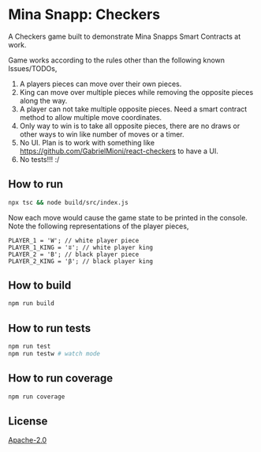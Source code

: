 # Mina Snapp: Checkers

A Checkers game built to demonstrate Mina Snapps Smart Contracts at work.

Game works according to the rules other than the following known Issues/TODOs,

1. A players pieces can move over their own pieces.
2. King can move over multiple pieces while removing the opposite pieces along the way.
3. A player can not take multiple opposite pieces. Need a smart contract method to allow multiple move coordinates.
4. Only way to win is to take all opposite pieces, there are no draws or other ways to win like number of moves or a timer.
5. No UI. Plan is to work with something like https://github.com/GabrielMioni/react-checkers to have a UI.
6. No tests!!! :/

## How to run

```sh
npx tsc && node build/src/index.js
```

Now each move would cause the game state to be printed in the console. Note the following representations of the player pieces,

```
PLAYER_1 = 'W'; // white player piece
PLAYER_1_KING = 'ʬ'; // white player king
PLAYER_2 = 'B'; // black player piece
PLAYER_2_KING = 'β'; // black player king
```

## How to build

```sh
npm run build
```

## How to run tests

```sh
npm run test
npm run testw # watch mode
```

## How to run coverage

```sh
npm run coverage
```

## License

[Apache-2.0](LICENSE)
